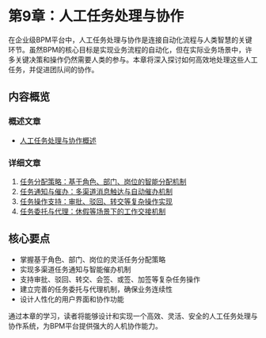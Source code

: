 # 第9章：人工任务处理与协作

在企业级BPM平台中，人工任务处理与协作是连接自动化流程与人类智慧的关键环节。虽然BPM的核心目标是实现业务流程的自动化，但在实际业务场景中，许多关键决策和操作仍然需要人类的参与。本章将深入探讨如何高效地处理这些人工任务，并促进团队间的协作。

## 内容概览

### 概述文章
- [人工任务处理与协作概述](1-9-human-task-collaboration-overview.md)

### 详细文章
1. [任务分配策略：基于角色、部门、岗位的智能分配机制](1-9-1-task-assignment-strategies.md)
2. [任务通知与催办：多渠道消息触达与自动催办机制](1-9-2-task-notification-reminders.md)
3. [任务操作支持：审批、驳回、转交等复杂操作实现](1-9-3-task-operations-support.md)
4. [任务委托与代理：休假等场景下的工作交接机制](1-9-4-task-delegation-proxy.md)

## 核心要点

- 掌握基于角色、部门、岗位的灵活任务分配策略
- 实现多渠道任务通知与智能催办机制
- 支持审批、驳回、转交、会签、或签、加签等复杂任务操作
- 建立完善的任务委托与代理机制，确保业务连续性
- 设计人性化的用户界面和协作功能

通过本章的学习，读者将能够设计和实现一个高效、灵活、安全的人工任务处理与协作系统，为BPM平台提供强大的人机协作能力。